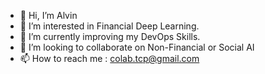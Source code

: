 - 👋 Hi, I’m Alvin
- 👀 I’m interested in Financial Deep Learning.
- 🌱 I’m currently improving my DevOps Skills.
- 💞️ I’m looking to collaborate on Non-Financial or Social AI
- 📫 How to reach me : colab.tcp@gmail.com

<!---
altcp/altcp is a ✨ special ✨ repository because its `README.md` (this file) appears on your GitHub profile.
You can click the Preview link to take a look at your changes.
--->
